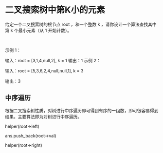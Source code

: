 # 二叉搜索树中第K小的元素
给定一个二叉搜索树的根节点 root ，和一个整数 k ，请你设计一个算法查找其中第 k 个最小元素（从 1 开始计数）。

 

示例 1：


输入：root = [3,1,4,null,2], k = 1
输出：1
示例 2：


输入：root = [5,3,6,2,4,null,null,1], k = 3

输出：3

## 中序遍历
根据二叉搜索树性质，对树进行中序遍历即可得到有序的一组数，即可很容易得到结果。主要算法即为对树进行中序遍历。

helper(root->left)

ans.push_back(root->val)

helper(root->right)



